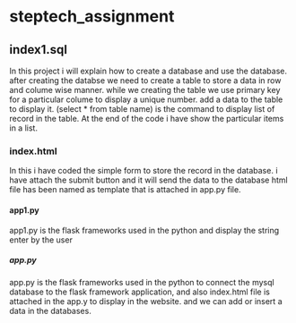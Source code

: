# steptech_assignment

## index1.sql
In this project i will explain how to create a database and use the database.
after creating the databse we need to create a table to store a data in row and colume wise manner.
while we creating the table we use primary key for a particular colume to display a unique number.
add a data to the table to display it.
(select * from table name) is the command to display list of record in the table.
At the end of the code i have show the particular items in a list. 

### index.html
In this i have coded the simple form to store the record in the database.
i have attach the submit button and it will send the data to the database 
html file has been named as template that is attached in app.py file.

#### app1.py
app1.py is the flask frameworks used in the python and display the string enter by the user

##### app.py
app.py is the flask frameworks used in the python to connect the mysql database to the flask framework application,
and also index.html file is attached in the app.y to display in the website.
and we can add or insert a data in the databases.


